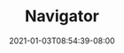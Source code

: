 ---
title: "Navigator"
description: "Find color styles in Figma"
date: 2021-01-03T08:54:39-08:00
draft: false
thumbnail: "navigator.png"
link: "https://www.figma.com/community/plugin/739558587628004077/Navigator"
side: true
weight: 5
---